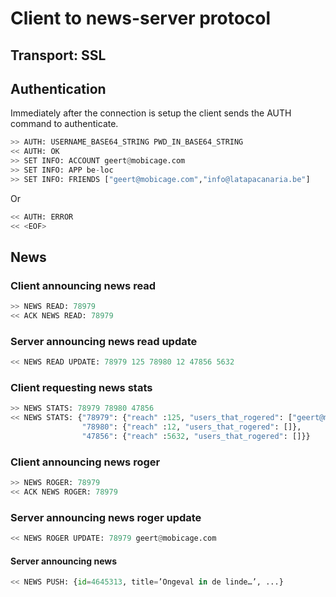 # Client to news-server protocol
## Transport: SSL
## Authentication
Immediately after the connection is setup the client sends the AUTH command to authenticate.
```python
>> AUTH: USERNAME_BASE64_STRING PWD_IN_BASE64_STRING
<< AUTH: OK
>> SET INFO: ACCOUNT geert@mobicage.com
>> SET INFO: APP be-loc
>> SET INFO: FRIENDS ["geert@mobicage.com","info@latapacanaria.be"]
```
Or
```python
<< AUTH: ERROR
<< <EOF>
```

## News
### Client announcing news read
```python
>> NEWS READ: 78979
<< ACK NEWS READ: 78979
```
### Server announcing news read update
```python
<< NEWS READ UPDATE: 78979 125 78980 12 47856 5632
```
### Client requesting news stats
```python
>> NEWS STATS: 78979 78980 47856
<< NEWS STATS: {"78979": {"reach" :125, "users_that_rogered": ["geert@mobicage.com"]},
                "78980": {"reach" :12, "users_that_rogered": []},
                "47856": {"reach" :5632, "users_that_rogered": []}}
```
### Client announcing news roger
```python
>> NEWS ROGER: 78979
<< ACK NEWS ROGER: 78979
```
### Server announcing news roger update
```python
<< NEWS ROGER UPDATE: 78979 geert@mobicage.com
```
#### Server announcing news
```python
<< NEWS PUSH: {id=4645313, title=’Ongeval in de linde…’, ...}
```
